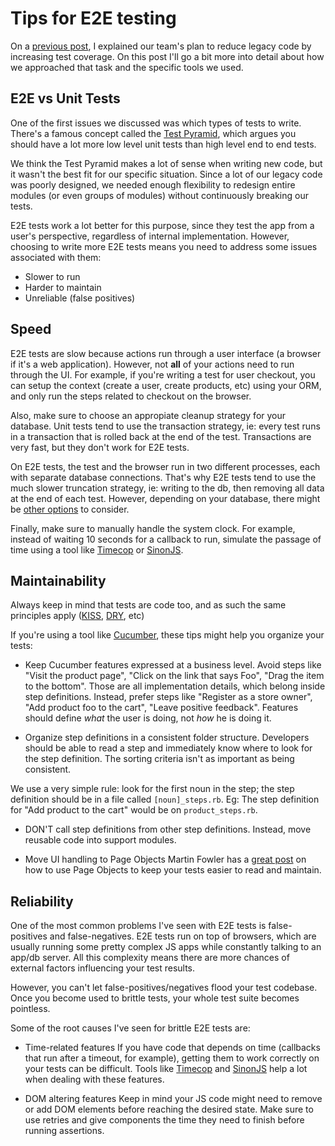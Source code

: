 # Tips for E2E testing

On a [previous post](https://github.com/ubiqua/engblog/blob/refactoring_legacy_code/refactoring_legacy_code.md), I explained our team's plan to reduce legacy code by increasing test coverage. On this post I'll go a bit more into detail about how we approached that task and the specific tools we used.

## E2E vs Unit Tests
One of the first issues we discussed was which types of tests to write. There's a famous concept called the [Test Pyramid](http://martinfowler.com/bliki/TestPyramid.html), which argues you should have a lot more low level unit tests than high level end to end tests.

We think the Test Pyramid makes a lot of sense when writing new code, but it wasn't the best fit for our specific situation. Since a lot of our legacy code was poorly designed, we needed enough flexibility to redesign entire modules (or even groups of modules) without continuously breaking our tests.

E2E tests work a lot better for this purpose, since they test the app from a user's perspective, regardless of internal implementation. However, choosing to write more E2E tests means you need to address some issues associated with them:
- Slower to run
- Harder to maintain
- Unreliable (false positives)

## Speed
E2E tests are slow because actions run through a user interface (a browser if it's a web application). However, not **all** of your actions need to run through the UI. For example, if you're writing a test for user checkout, you can setup the context (create a user, create products, etc) using your ORM, and only run the steps related to checkout on the browser.

Also, make sure to choose an appropiate cleanup strategy for your database. Unit tests tend to use the transaction strategy, ie: every test runs in a transaction that is rolled back at the end of the test. Transactions are very fast, but they don't work for E2E tests. 

On E2E tests, the test and the browser run in two different processes, each with separate database connections. That's why E2E tests tend to use the much slower truncation strategy, ie: writing to the db, then removing all data at the end of each test. However, depending on your database, there might be [other options](http://dev.alexishevia.com/2014/01/resetting-your-postgres-database-before.html) to consider.

Finally, make sure to manually handle the system clock. For example, instead of waiting 10 seconds for a callback to run, simulate the passage of time using a tool like [Timecop](https://github.com/travisjeffery/timecop) or [SinonJS](http://sinonjs.org/docs/#clock).

## Maintainability
Always keep in mind that tests are code too, and as such the same principles apply ([KISS](https://people.apache.org/~fhanik/kiss.html), [DRY](http://c2.com/cgi/wiki?DontRepeatYourself), etc)

If you're using a tool like [Cucumber](https://cucumber.io/), these tips might help you organize your tests:

- Keep Cucumber features expressed at a business level.
Avoid steps like "Visit the product page", "Click on the link that says Foo", "Drag the item to the bottom". Those are all implementation details, which belong inside step definitions. Instead, prefer steps like "Register as a store owner", "Add product foo to the cart", "Leave positive feedback". Features should define *what* the user is doing, not *how* he is doing it.

- Organize step definitions in a consistent folder structure.
Developers should be able to read a step and immediately know where to look for the step definition. The sorting criteria isn't as important as being consistent.

We use a very simple rule: look for the first noun in the step; the step definition should be in a file called `[noun]_steps.rb`. Eg: The step definition for "Add product to the cart" would be on `product_steps.rb`.

- DON'T call step definitions from other step definitions.
Instead, move reusable code into support modules.

- Move UI handling to Page Objects
Martin Fowler has a [great post](http://martinfowler.com/bliki/PageObject.html) on how to use Page Objects to keep your tests easier to read and maintain.

## Reliability
One of the most common problems I've seen with E2E tests is false-positives and false-negatives. E2E tests run on top of browsers, which are usually running some pretty complex JS apps while constantly talking to an app/db server. All this complexity means there are more chances of external factors influencing your test results.

However, you can't let false-positives/negatives flood your test codebase. Once you become used to brittle tests, your whole test suite becomes pointless.

Some of the root causes I've seen for brittle E2E tests are:
- Time-related features
If you have code that depends on time (callbacks that run after a timeout, for example), getting them to work correctly on your tests can be difficult. Tools like [Timecop](https://github.com/travisjeffery/timecop) and [SinonJS](http://sinonjs.org/docs/#clock) help a lot when dealing with these features.

- DOM altering features
Keep in mind your JS code might need to remove or add DOM elements before reaching the desired state. Make sure to use retries and give components the time they need to finish before running assertions.
